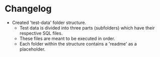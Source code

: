 # Changelog

* Created 'test-data' folder structure.
	* Test data is divided into three parts (subfolders) which have their respective SQL files.
	* These files are meant to be executed in order.
	* Each folder within the structure contains a 'readme' as a placeholder.
